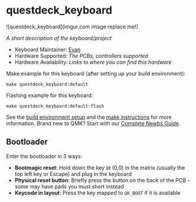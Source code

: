 # questdeck_keyboard

![questdeck_keyboard](imgur.com image replace me!)

*A short description of the keyboard/project*

* Keyboard Maintainer: [Evan](https://github.com/esemv07)
* Hardware Supported: *The PCBs, controllers supported*
* Hardware Availability: *Links to where you can find this hardware*

Make example for this keyboard (after setting up your build environment):

    make questdeck_keyboard:default

Flashing example for this keyboard:

    make questdeck_keyboard:default:flash

See the [build environment setup](https://docs.qmk.fm/#/getting_started_build_tools) and the [make instructions](https://docs.qmk.fm/#/getting_started_make_guide) for more information. Brand new to QMK? Start with our [Complete Newbs Guide](https://docs.qmk.fm/#/newbs).

## Bootloader

Enter the bootloader in 3 ways:

* **Bootmagic reset**: Hold down the key at (0,0) in the matrix (usually the top left key or Escape) and plug in the keyboard
* **Physical reset button**: Briefly press the button on the back of the PCB - some may have pads you must short instead
* **Keycode in layout**: Press the key mapped to `QK_BOOT` if it is available
